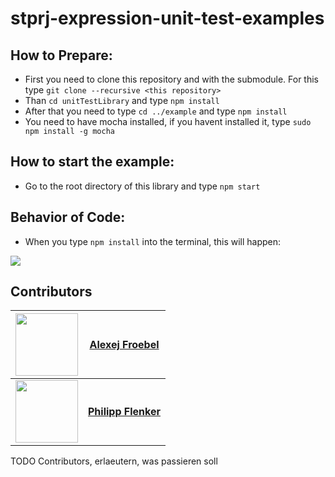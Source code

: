 # stprj-expression-unit-test-examples
## How to Prepare:
- First you need to clone this repository and with the submodule. For this type `git clone --recursive <this repository>`
- Than `cd unitTestLibrary` and type `npm install`
- After that you need to type `cd ../example` and type `npm install`
- You need to have mocha installed, if you havent installed it, type `sudo npm install -g mocha`
## How to start the example:
- Go to the root directory of this library and type `npm start`

## Behavior of Code:
- When you type `npm install` into the terminal, this will happen:
<img src=":/example/behavior.JPG" />

## Contributors
| [<img src="https://avatars.githubusercontent.com/u/30691117" width="100px;"/>](https://github.com/alexejFroebel) | [**Alexej Froebel**](https://github.com/alexejFroebel)     |
| :---: | :---: |
 [<img src="https://avatars.githubusercontent.com/u/4085533" width="100px;"/>](https://github.com/pflenker) | [**Philipp Flenker**](https://github.com/pflenker) |

TODO Contributors, erlaeutern, was passieren soll
